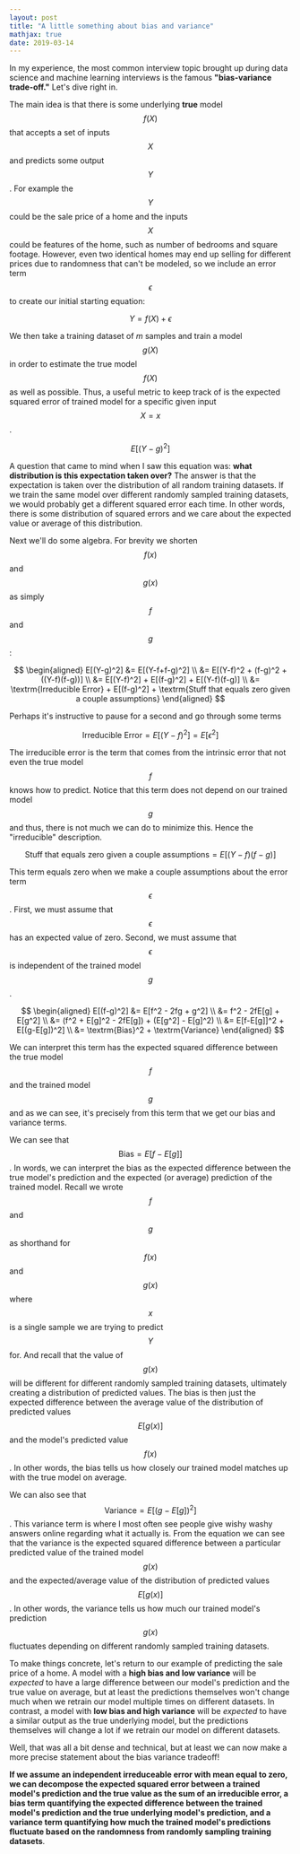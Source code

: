 ```yaml
---
layout: post
title: "A little something about bias and variance"
mathjax: true
date: 2019-03-14
---
```


In my experience, the most common interview topic brought up during data science and machine learning interviews is the famous **"bias-variance trade-off."** Let's dive right in.

The main idea is that there is some underlying **true** model $$f(X)​$$ that accepts a set of inputs $$X​$$ and predicts some output $$Y​$$. For example the $$Y​$$ could be the sale price of a home and the inputs $$X​$$ could be features of the home, such as number of bedrooms and square footage. However, even two identical homes may end up selling for different prices due to randomness that can't be modeled, so we include an error term $$\epsilon​$$ to create our initial starting equation:


$$
Y = f(X) + \epsilon
$$


We then take a training dataset of $m​$ samples and train a model $$g(X)$$ in order to estimate the true model $$f(X)​$$ as well as possible. Thus, a useful metric to keep track of is the expected squared error of trained model for a specific given input $$X=x​$$.

 
$$
E[(Y-g)^2]
$$


A question that came to mind when I saw this equation was: **what distribution is this expectation taken over?** The answer is that the expectation is taken over the distribution of all random training datasets. If we train the same model over different randomly sampled training datasets, we would probably get a different squared error each time. In other words, there is some distribution of squared errors and we care about the expected value or average of this distribution.

Next we'll do some algebra. For brevity we shorten $$f(x)​$$ and $$g(x)$$ as simply $$f​$$ and $$g​$$:


$$
\begin{aligned}
E[(Y-g)^2] &= E[(Y-f+f-g)^2] \\
&= E[(Y-f)^2 + (f-g)^2 + ((Y-f)(f-g))] \\
&= E[(Y-f)^2] + E[(f-g)^2] + E[(Y-f)(f-g)] \\
&= \textrm{Irreducible Error} + E[(f-g)^2] + \textrm{Stuff that equals zero given a couple assumptions}
\end{aligned}
$$


Perhaps it's instructive to pause for a second and go through some terms


$$
\textrm{Irreducible Error} = E[(Y-f)^2] = E[\epsilon^2]
$$


The irreducible error is the term that comes from the intrinsic error that not even the true model $$f​$$ knows how to predict. Notice that this term does not depend on our trained model $$g$$ and thus, there is not much we can do to minimize this. Hence the "irreducible" description.


$$
\textrm{Stuff that equals zero given a couple assumptions} = E[(Y-f)(f-g)]
$$


This term equals zero when we make a couple assumptions about the error term $$\epsilon​$$. First, we must assume that $$\epsilon​$$ has an expected value of zero. Second, we must assume that $$\epsilon​$$ is independent of the trained model $$g$$. 


$$
\begin{aligned}
E[(f-g)^2] &=  E[f^2 - 2fg + g^2] \\
&= f^2 - 2fE[g] + E[g^2] \\
&= (f^2 + E[g]^2 - 2fE[g]) + (E[g^2] - E[g]^2) \\
&= E[f-E[g]]^2 + E[(g-E[g])^2] \\
&= \textrm{Bias}^2 + \textrm{Variance}
\end{aligned}
$$


We can interpret this term has the expected squared difference between the true model $$f​$$ and the trained model $$g​$$ and as we can see, it's precisely from this term that we get our bias and variance terms. 

We can see that $$\textrm{Bias} = E[f-E[g]]​$$. In words, we can interpret the bias as the expected difference between the true model's prediction and the expected (or average) prediction of the trained model. Recall we wrote $$f​$$ and $$g​$$ as shorthand for $$f(x)​$$ and $$g(x)​$$ where $$x​$$ is a single sample we are trying to predict $$Y​$$ for. And recall that the value of $$g(x)​$$ will be different for different randomly sampled training datasets, ultimately creating a distribution of predicted values. The bias is then just the expected difference between the average value of the distribution of predicted values $$E[g(x)]​$$ and the model's predicted value $$f(x)​$$. In other words, the bias tells us how closely our trained model matches up with the true model on average.

We can also see that $$\textrm{Variance} = E[(g - E[g])^2]$$. This variance term is where I most often see people give wishy washy answers online regarding what it actually is. From the equation we can see that the variance is the expected squared difference between a particular predicted value of the trained model $$g(x)$$ and the expected/average value of the distribution of predicted values $$E[g(x)]$$. In other words, the variance tells us how much our trained model's prediction $$g(x)$$ fluctuates depending on different randomly sampled training datasets. 

To make things concrete, let's return to our example of predicting the sale price of a home. A model with a **high bias and low variance** will be *expected* to have a large difference between our model's prediction and the true value on average, but at least the predictions themselves won't change much when we retrain our model multiple times on different datasets. In contrast, a model with **low bias and high variance** will be *expected* to have a similar output as the true underlying model, but the predictions themselves will change a lot if we retrain our model on different datasets. 

Well, that was all a bit dense and technical, but at least we can now make a more precise statement about the bias variance tradeoff! 

**If we assume an independent irreduceable error with mean equal to zero, we can decompose the expected squared error between a trained model's prediction and the true value as the sum of an irreducible error, a bias term quantifying the expected difference between the trained model's prediction and the true underlying model's prediction, and a variance term quantifying how much the trained model's predictions fluctuate based on the randomness from randomly sampling training datasets**.

